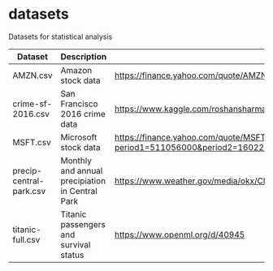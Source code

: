 # datasets

Datasets for statistical analysis

| Dataset | Description | Source |
| ------- | ----------- | ------ |
| AMZN.csv | Amazon stock data | https://finance.yahoo.com/quote/AMZN/history?p=AMZN |
| crime-sf-2016.csv | San Francisco 2016 crime data | https://www.kaggle.com/roshansharma/sanfranciso-crime-dataset |
| MSFT.csv | Microsoft stock data | https://finance.yahoo.com/quote/MSFT/history?period1=511056000&period2=1602201600&interval=1d&filter=history&frequency=1d&includeAdjustedClose=true |
| precip-central-park.csv | Monthly and annual precipiation in Central Park | https://www.weather.gov/media/okx/Climate/CentralPark/monthlyannualprecip.pdf |
| titanic-full.csv | Titanic passengers and survival status | https://www.openml.org/d/40945 |
